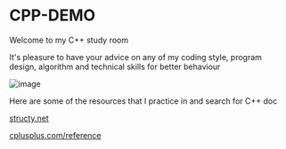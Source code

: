 # CPP-DEMO

<p>Welcome to my C++ study room
  
<p>It's pleasure to have your advice on any of my coding style, program design, algorithm and technical skills for better behaviour

![image](https://user-images.githubusercontent.com/88369201/151703000-87c9ad11-f48f-4c3a-a571-fd696d432ef1.png)



Here are some of the resources that I practice in and search for C++ doc
<p><a href="https://structy.net/" target="_blank" rel="noopener noreferrer">structy.net</a>
<p><a href="https://www.cplusplus.com/reference/" target="_blank" rel="noopener noreferrer">cplusplus.com/reference</a>
